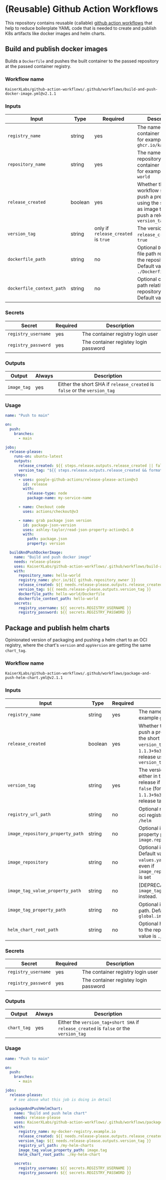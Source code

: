 # (Reusable) Github Action Workflows

This repository contains reusable (callable) [github action workflows](https://github.com/features/actions) that help to reduce boilerplate YAML code that is needed to create and publish K8s artifacts like docker images and helm charts.

## Build and publish docker images

Builds a `Dockerfile` and pushes the built container to the passed repository at the passed container registry.

### Workflow name

<!-- x-release-please-start-version -->

`KaiserXLabs/github-action-workflows/.github/workflows/build-and-push-docker-image.yml@v2.1.1`

<!-- x-release-please-end -->

### Inputs

| Input                     | Type    | Required                            | Description                                                                                                            |
| ------------------------- | ------- | ----------------------------------- | ---------------------------------------------------------------------------------------------------------------------- |
| `registry_name`           | string  | yes                                 | The name of the container registry, for example `ghcr.io/kaiserxlabs`                                                  |
| `repository_name`         | string  | yes                                 | The name of the repository at the container registry, for example `hello-world`                                        |
| `release_created`         | boolean | yes                                 | Whether this workflow should push a pre-release using the short SHA as image tag or push a release using `version_tag` |
| `version_tag`             | string  | only if `release_created` is `true` | The version tag if `release_created` is `true`                                                                         |
| `dockerfile_path`         | string  | no                                  | Optional `Dockerfile` file path relative to the repository root. Default value is `./Dockerfile`                       |
| `dockerfile_context_path` | string  | no                                  | Optional context path relative to the repository root. Default value is `.`                                            |

### Secrets

| Secret              | Required | Description                           |
| ------------------- | -------- | ------------------------------------- |
| `registry_username` | yes      | The container registry login user     |
| `registry_password` | yes      | The container registey login password |

### Outputs

| Output      | Always | Description                                                               |
| ----------- | ------ | ------------------------------------------------------------------------- |
| `image_tag` | yes    | Either the short SHA if `release_created` is `false` or the `version_tag` |

### Usage

```yaml
name: "Push to main"

on:
  push:
    branches:
      - main

jobs:
  release-please:
    runs-on: ubuntu-latest
    outputs:
      release_created: ${{ steps.release.outputs.release_created || false }}
      version_tag: "${{ steps.release.outputs.release_created && format('{0}.{1}.{2}',steps.release.outputs.major,steps.release.outputs.minor,steps.release.outputs.patch) || steps.package-json-version.outputs.value }}"
    steps:
      - uses: google-github-actions/release-please-action@v3
        id: release
        with:
          release-type: node
          package-name: my-service-name

      - name: Checkout code
        uses: actions/checkout@v3

      - name: grab package json version
        id: package-json-version
        uses: ashley-taylor/read-json-property-action@v1.0
        with:
          path: package.json
          property: version

  buildAndPushDockerImage:
    name: "Build and push docker image"
    needs: release-please
    uses: KaiserXLabs/github-action-workflows/.github/workflows/build-and-push-docker-image.yml@v2.1.1 # x-release-please-version
    with:
      repository_name: hello-world
      registry_name: ghcr.io/${{ github.repository_owner }}
      release_created: ${{ needs.release-please.outputs.release_created == 'true' }}
      version_tag: ${{ needs.release-please.outputs.version_tag }}
      dockerfile_path: hello-world/Dockerfile
      dockerfile_context_path: hello-world
    secrets:
      registry_username: ${{ secrets.REGISTRY_USERNAME }}
      registry_password: ${{ secrets.REGISTRY_PASSWORD }}
```

## Package and publish helm charts

Opinionated version of packaging and pushing a helm chart to an OCI registry, where the chart's `version` and `appVersion` are getting the same `chart_tag`.

### Workflow name

<!-- x-release-please-start-version -->

`KaiserXLabs/github-action-workflows/.github/workflows/package-and-push-helm-chart.yml@v2.1.1`

<!-- x-release-please-end -->

### Inputs

| Input                            | Type    | Required | Description                                                                                                                                                               |
| -------------------------------- | ------- | -------- | ------------------------------------------------------------------------------------------------------------------------------------------------------------------------- |
| `registry_name`                  | string  | yes      | The name of the oci registry, for example `ghcr.io/kaiserxlabs`                                                                                                           |
| `release_created`                | boolean | yes      | Whether this workflow should push a pre-release appending the short SHA to the `version_tag` (for example `1.1.3+9a34175`) or push a release using only the `version_tag` |
| `version_tag`                    | string  | yes      | The version tag that is used either in the build tag of a pre-release if `release_created` is `false` (for example `1.1.3+9a34175`) or as the actual release tag          |
| `registry_url_path`              | string  | no       | Optional repository path at the oci registry. Default value is `/helm`                                                                                                    |
| `image_repository_property_path` | string  | no       | Optional image repository property path. Default value is `image.repository`                                                                                              |
| `image_repository`               | string  | no       | Optional image repository value. Default value is `""`. If not set, the `values.yaml` is not updated, even if `image_repository_property_path` is set                     |
| `image_tag_value_property_path`  | string  | no       | [DEPRECATED] Use `image_tag_property_path` instead.                                                                                                                       |
| `image_tag_property_path`        | string  | no       | Optional image tag property path. Default value is `global.image.tag`                                                                                                     |
| `helm_chart_root_path`           | string  | no       | Optional helm chart path relative to the repository root. Default value is `./charts`                                                                                     |

### Secrets

| Secret              | Required | Description                           |
| ------------------- | -------- | ------------------------------------- |
| `registry_username` | yes      | The container registry login user     |
| `registry_password` | yes      | The container registey login password |

### Outputs

| Output      | Always | Description                                                                             |
| ----------- | ------ | --------------------------------------------------------------------------------------- |
| `chart_tag` | yes    | Either the `version_tag+short SHA` if `release_created` is `false` or the `version_tag` |

### Usage

```yaml
name: "Push to main"

on:
  push:
    branches:
      - main

jobs:
  release-please:
    # see above what this job is doing in detail

  packageAndPushHelmChart:
    name: "Build and push helm chart"
    needs: release-please
    uses: KaiserXLabs/github-action-workflows/.github/workflows/package-and-push-helm-chart.yml@v2.1.1 # x-release-please-version
    with:
      registry_name: my-docker-registry.example.io
      release_created: ${{ needs.release-please.outputs.release_created == 'true' }}
      version_tag: ${{ needs.release-please.outputs.version_tag }}
      registry_url_path: /my-helm-charts
      image_tag_value_property_path: image.tag
      helm_chart_root_path: ./my-helm-chart

    secrets:
      registry_username: ${{ secrets.REGISTRY_USERNAME }}
      registry_password: ${{ secrets.REGISTRY_PASSWORD }}
```
